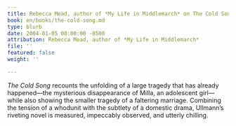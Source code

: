```yaml
---
title: Rebecca Mead, author of *My Life in Middlemarch* on The Cold Song
book: en/books/the-cold-song.md
type: blurb
date: 2004-01-05 00:00:00 -0500
attribution: Rebecca Mead, author of *My Life in Middlemarch*
file: ''
featured: false
weight: ''

---
```

_The Cold Song_ recounts the unfolding of a large tragedy that has already happened—the mysterious disappearance of Milla, an adolescent girl—while also showing the smaller tragedy of a faltering marriage. Combining the tension of a whodunit with the subtlety of a domestic drama, Ullmann’s riveting novel is measured, impeccably observed, and utterly chilling.